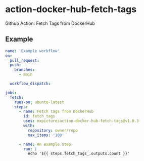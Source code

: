 # action-docker-hub-fetch-tags

Github Action: Fetch Tags from DockerHub

## Example

```yaml
name: 'Example workflow'
on:
  pull_request:
  push:
    branches:
      - main

  workflow_dispatch:

jobs:
  fetch:
    runs-on: ubuntu-latest
    steps:
      - name: Fetch tags from DockerHub
        id: fetch_tags
        uses: mxpicture/action-docker-hub-fetch-tags@v1.0.3
        with:
          repository: owner/repo
          max_items: '100'

      - name: An example step
        run: |
          echo '${{ steps.fetch_tags_.outputs.count }}'
```
